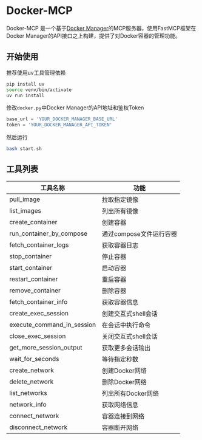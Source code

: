 # Docker-MCP

Docker-MCP 是一个基于[Docker Manager](https://github.com/DullJZ/docker-manager)的MCP服务器，使用FastMCP框架在Docker Manager的API接口之上构建，提供了对Docker容器的管理功能。

## 开始使用

推荐使用uv工具管理依赖

```bash
pip install uv
source venv/bin/activate
uv run install
```

修改`docker.py`中Docker Manager的API地址和鉴权Token

```python
base_url = 'YOUR_DOCKER_MANAGER_BASE_URL'
token = 'YOUR_DOCKER_MANAGER_API_TOKEN'
```

然后运行

```bash
bash start.sh
```

## 工具列表

| 工具名称 | 功能 |
| -------- | ---- |
| pull_image | 拉取指定镜像 |
| list_images | 列出所有镜像 |
| create_container | 创建容器 |
| run_container_by_compose | 通过compose文件运行容器 |
| fetch_container_logs | 获取容器日志 |
| stop_container | 停止容器 |
| start_container | 启动容器 |
| restart_container | 重启容器 |
| remove_container | 删除容器 |
| fetch_container_info | 获取容器信息 |
| create_exec_session | 创建交互式shell会话 |
| execute_command_in_session | 在会话中执行命令 |
| close_exec_session | 关闭交互式shell会话 |
| get_more_session_output | 获取更多会话输出 |
| wait_for_seconds | 等待指定秒数 |
| create_network | 创建Docker网络 |
| delete_network | 删除Docker网络 |
| list_networks | 列出所有Docker网络 |
| network_info | 获取网络信息 |
| connect_network | 容器连接到网络 |
| disconnect_network | 容器断开网络 |